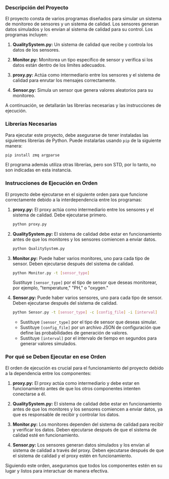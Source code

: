 
### Descripción del Proyecto
El proyecto consta de varios programas diseñados para simular un sistema de monitoreo de sensores y un sistema de calidad. Los sensores generan datos simulados y los envían al sistema de calidad para su control. Los programas incluyen:

1. **QualitySystem.py:** Un sistema de calidad que recibe y controla los datos de los sensores.

2. **Monitor.py:** Monitorea un tipo específico de sensor y verifica si los datos están dentro de los límites adecuados.

3. **proxy.py:** Actúa como intermediario entre los sensores y el sistema de calidad para enrutar los mensajes correctamente.

4. **Sensor.py:** Simula un sensor que genera valores aleatorios para su monitoreo.

A continuación, se detallarán las librerías necesarias y las instrucciones de ejecución.

### Librerías Necesarias
Para ejecutar este proyecto, debe asegurarse de tener instaladas las siguientes librerías de Python. Puede instalarlas usando `pip` de la siguiente manera:

```bash
pip install zmq argparse
```

El programa además utiliza otras librerías, pero son STD, por lo tanto, no son indicadas en esta instancia.

### Instrucciones de Ejecución en Orden

El proyecto debe ejecutarse en el siguiente orden para que funcione correctamente debido a la interdependencia entre los programas:

1. **proxy.py:** El proxy actúa como intermediario entre los sensores y el sistema de calidad. Debe ejecutarse primero.

   ```bash
   python proxy.py
   ```

2. **QualitySystem.py:** El sistema de calidad debe estar en funcionamiento antes de que los monitores y los sensores comiencen a enviar datos.

   ```bash
   python QualitySystem.py
   ```

3. **Monitor.py:** Puede haber varios monitores, uno para cada tipo de sensor. Deben ejecutarse después del sistema de calidad.

   ```bash
   python Monitor.py -t [sensor_type]
   ```

   Sustituye `[sensor_type]` por el tipo de sensor que deseas monitorear, por ejemplo, "temperature," "PH," o "oxygen."

4. **Sensor.py:** Puede haber varios sensores, uno para cada tipo de sensor. Deben ejecutarse después del sistema de calidad.

   ```bash
   python Sensor.py -t [sensor_type] -c [config_file] -i [interval]
   ```

   - Sustituye `[sensor_type]` por el tipo de sensor que deseas simular.
   - Sustituye `[config_file]` por un archivo JSON de configuración que define las probabilidades de generación de valores.
   - Sustituye `[interval]` por el intervalo de tiempo en segundos para generar valores simulados.

### Por qué se Deben Ejecutar en ese Orden
El orden de ejecución es crucial para el funcionamiento del proyecto debido a la dependencia entre los componentes:

1. **proxy.py:** El proxy actúa como intermediario y debe estar en funcionamiento antes de que los otros componentes intenten conectarse a él.

2. **QualitySystem.py:** El sistema de calidad debe estar en funcionamiento antes de que los monitores y los sensores comiencen a enviar datos, ya que es responsable de recibir y controlar los datos.

3. **Monitor.py:** Los monitores dependen del sistema de calidad para recibir y verificar los datos. Deben ejecutarse después de que el sistema de calidad esté en funcionamiento.

4. **Sensor.py:** Los sensores generan datos simulados y los envían al sistema de calidad a través del proxy. Deben ejecutarse después de que el sistema de calidad y el proxy estén en funcionamiento.

Siguiendo este orden, aseguramos que todos los componentes estén en su lugar y listos para interactuar de manera efectiva.
